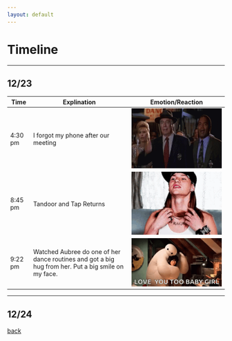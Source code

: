 ```yaml
---
layout: default
---
```


# Timeline

---

## 12/23

| Time    | Explination                                                                                           | Emotion/Reaction                          |
|---------|-------------------------------------------------------------------------------------------------------|-------------------------------------------|
| 4:30 pm | I forgot my phone after our meeting                                                                   | ![FacePalm](/assets/img/facepalm.gif)     |
| 8:45 pm | Tandoor and Tap Returns                                                                               | ![NoRagrets](/assets/img/noragrets.gif)   |
| 9:22 pm | Watched Aubree do one of her dance  routines and got a big hug from her. Put a big smile on my face.  | ![LoveYouToo](/assets/img/loveYouToo.gif) |

---

## 12/24

[back](./)
